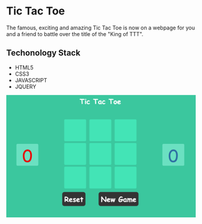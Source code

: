 <!-- md -> markdown -->
<!-- Github markdown -->

# Tic Tac Toe
The famous, exciting and amazing Tic Tac Toe is now on a webpage for you and a friend to battle over the title of the "King of TTT".


<!-- Tech list -->
## Techonology Stack
* HTML5
* CSS3
* JAVASCRIPT
* JQUERY

<!-- Image -->
![webpageImage](./images/WebpageImage.png)